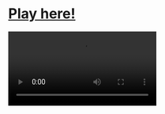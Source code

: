 <a href='https://95308bc3c2f6587a324878f6e71d629b4ff13b4d.googledrive.com/host/0B7NdbT0vxVBLREtZUmZDT2Q1REk/' target='_blank'>Play here!</a>
============

<video autoplay loop>
  <source src="https://zippy.gfycat.com/BeautifulLoathsomeDragon.webm" type="video/webm">
  <source src="https://zippy.gfycat.com/BeautifulLoathsomeDragon.mp4" type="video/mp4">
</video>
